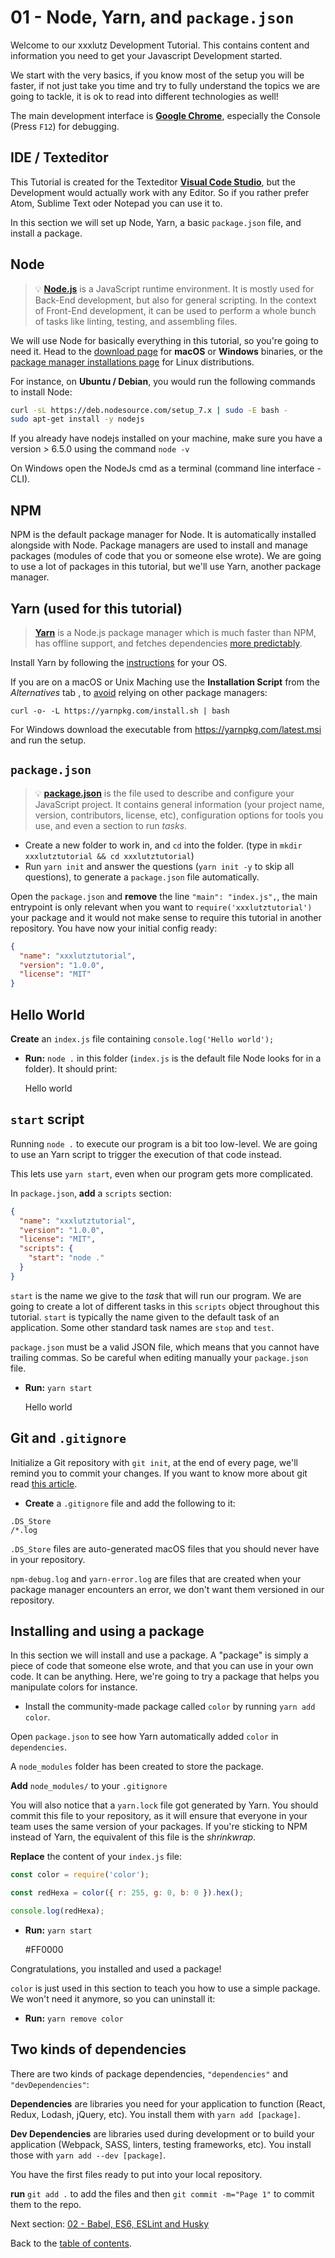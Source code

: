 # 01 - Node, Yarn, and `package.json`

Welcome to our xxxlutz Development Tutorial. This contains content and information you need to get your Javascript Development started.

We start with the very basics, if you know most of the setup you will be faster, if not just take you time and try to fully understand the topics we are going to tackle, it is ok to read into different technologies as well!

The main development interface is **[Google Chrome](https://www.google.de/chrome/browser/desktop/index.html)**, especially the Console (Press `F12`) for debugging.

## IDE / Texteditor

This Tutorial is created for the Texteditor **[Visual Code Studio](https://code.visualstudio.com/)**, but the Development would actually work with any Editor. So if you rather prefer Atom, Sublime Text oder Notepad you can use it to.

In this section we will set up Node, Yarn, a basic `package.json` file, and install a package.

## Node

> 💡 **[Node.js](https://nodejs.org/)** is a JavaScript runtime environment. It is mostly used for Back-End development, but also for general scripting. In the context of Front-End development, it can be used to perform a whole bunch of tasks like linting, testing, and assembling files.

We will use Node for basically everything in this tutorial, so you're going to need it. Head to the [download page](https://nodejs.org/en/download/current/) for **macOS** or **Windows** binaries, or the [package manager installations page](https://nodejs.org/en/download/package-manager/) for Linux distributions.

For instance, on **Ubuntu / Debian**, you would run the following commands to install Node:

```sh
curl -sL https://deb.nodesource.com/setup_7.x | sudo -E bash -
sudo apt-get install -y nodejs
```

If you already have nodejs installed on your machine, make sure you have a version > 6.5.0 using the command `node -v`

On Windows open the NodeJs cmd as a terminal (command line interface - CLI).

## NPM

NPM is the default package manager for Node. It is automatically installed alongside with Node. Package managers are used to install and manage packages (modules of code that you or someone else wrote). We are going to use a lot of packages in this tutorial, but we'll use Yarn, another package manager.

## Yarn (used for this tutorial)

> **[Yarn](https://yarnpkg.com/)** is a Node.js package manager which is much faster than NPM, has offline support, and fetches dependencies [more predictably](https://yarnpkg.com/en/docs/yarn-lock).

Install Yarn by following the [instructions](https://yarnpkg.com/en/docs/install) for your OS.

If you are on a macOS or Unix Maching use the **Installation Script** from the *Alternatives* tab , to [avoid](https://github.com/yarnpkg/yarn/issues/1505) relying on other package managers:

`curl -o- -L https://yarnpkg.com/install.sh | bash`

For Windows download the executable from https://yarnpkg.com/latest.msi and run the setup.

## `package.json`

> 💡 **[package.json](https://yarnpkg.com/en/docs/package-json)** is the file used to describe and configure your JavaScript project. It contains general information (your project name, version, contributors, license, etc), configuration options for tools you use, and even a section to run *tasks*.


- Create a new folder to work in, and `cd` into the folder. (type in `mkdir xxxlutztutorial && cd xxxlutztutorial`)
- Run `yarn init` and answer the questions (`yarn init -y` to skip all questions), to generate a `package.json` file automatically.

Open the `package.json` and **remove** the line `"main": "index.js",`, the main entrypoint is only relevant when you want to `require('xxxlutztutorial')` your package and it would not make sense to require this tutorial in another repository. You have now your initial config ready:

```json
{
  "name": "xxxlutztutorial",
  "version": "1.0.0",
  "license": "MIT"
}
```

## Hello World

**Create** an `index.js` file containing `console.log('Hello world');`

* **Run:** `node .` in this folder (`index.js` is the default file Node looks for in a folder). It should print:

    Hello world


## `start` script

Running `node .` to execute our program is a bit too low-level. We are going to use an Yarn script to trigger the execution of that code instead.

This lets use  `yarn start`, even when our program gets more complicated.

In `package.json`, **add** a `scripts` section:

```json
{
  "name": "xxxlutztutorial",
  "version": "1.0.0",
  "license": "MIT",
  "scripts": {
    "start": "node ."
  }
}
```

`start` is the name we give to the *task* that will run our program. We are going to create a lot of different tasks in this `scripts` object throughout this tutorial. `start` is typically the name given to the default task of an application. Some other standard task names are `stop` and `test`.

`package.json` must be a valid JSON file, which means that you cannot have trailing commas. So be careful when editing manually your `package.json` file.

* **Run:** `yarn start`

    Hello world

## Git and `.gitignore`

Initialize a Git repository with `git init`, at the end of every page, we'll remind you to commit your changes. If you want to know more about git read [this article](http://rogerdudler.github.io/git-guide/).

- **Create** a `.gitignore` file and add the following to it:

```gitignore
.DS_Store
/*.log
```

`.DS_Store` files are auto-generated macOS files that you should never have in your repository.

`npm-debug.log` and `yarn-error.log` are files that are created when your package manager encounters an error, we don't want them versioned in our repository.

## Installing and using a package

In this section we will install and use a package. A "package" is simply a piece of code that someone else wrote, and that you can use in your own code. It can be anything. Here, we're going to try a package that helps you manipulate colors for instance.

- Install the community-made package called `color` by running `yarn add color`.

Open `package.json` to see how Yarn automatically added `color` in  `dependencies`.

A `node_modules` folder has been created to store the package.

**Add** `node_modules/` to your `.gitignore`

You will also notice that a `yarn.lock` file got generated by Yarn. You should commit this file to your repository, as it will ensure that everyone in your team uses the same version of your packages. If you're sticking to NPM instead of Yarn, the equivalent of this file is the *shrinkwrap*.

**Replace** the content of your `index.js` file:

```js
const color = require('color');

const redHexa = color({ r: 255, g: 0, b: 0 }).hex();

console.log(redHexa);
```

* **Run:** `yarn start`

    #FF0000

Congratulations, you installed and used a package!

`color` is just used in this section to teach you how to use a simple package. We won't need it anymore, so you can uninstall it:

* **Run:** `yarn remove color`

## Two kinds of dependencies

There are two kinds of package dependencies, `"dependencies"` and `"devDependencies"`:

**Dependencies** are libraries you need for your application to function (React, Redux, Lodash, jQuery, etc). You install them with `yarn add [package]`.

**Dev Dependencies** are libraries used during development or to build your application (Webpack, SASS, linters, testing frameworks, etc). You install those with `yarn add --dev [package]`.

You have the first files ready to put into your local repository.

**run** `git add .`
to add the files and then
`git commit -m="Page 1"`
to commit them to the repo.

Next section: [02 - Babel, ES6, ESLint and Husky](https://github.com/XXXLutz/techstack-tutorial/blob/master/02-babel-es6-eslint-husky/Readme.md)

Back to the [table of contents](https://github.com/XXXLutz/techstack-tutorial/blob/master/Readme.md).
